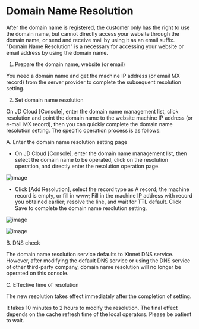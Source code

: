 # Domain Name Resolution
After the domain name is registered, the customer only has the right to use the domain name, but cannot directly access your website through the domain name, or send and receive mail by using it as an email suffix. "Domain Name Resolution" is a necessary for accessing your website or email address by using the domain name.

1. Prepare the domain name, website (or email)

You need a domain name and get the machine IP address (or email MX record) from the server provider to complete the subsequent resolution setting.

2. Set domain name resolution

On JD Cloud [Console], enter the domain name management list, click resolution and point the domain name to the website machine IP address (or e-mail MX record), then you can quickly complete the domain name resolution setting. The specific operation process is as follows:

A. Enter the domain name resolution setting page

- On JD Cloud [Console], enter the domain name management list, then select the domain name to be operated, click on the resolution operation, and directly enter the resolution operation page.

![image](https://github.com/jdcloudcom/en/blob/translationUse/documentation/Domain-Name-%26-License/Image-Domain/jiexi1.jpg)

- Click [Add Resolution], select the record type as A record; the machine record is empty, or fill in www; Fill in the machine IP address with record you obtained earlier; resolve the line, and wait for TTL default. Click Save to complete the domain name resolution setting.

![image](https://github.com/jdcloudcom/en/blob/translationUse/documentation/Domain-Name-%26-License/Image-Domain/jiexi2.jpg)


![image](https://github.com/jdcloudcom/en/blob/translationUse/documentation/Domain-Name-%26-License/Image-Domain/jiexi3.jpg)

B. DNS check

The domain name resolution service defaults to Xinnet DNS service. However, after modifying the default DNS service or using the DNS service of other third-party company, domain name resolution will no longer be operated on this console.

C. Effective time of resolution

The new resolution takes effect immediately after the completion of setting.

It takes 10 minutes to 2 hours to modify the resolution. The final effect depends on the cache refresh time of the local operators. Please be patient to wait.
